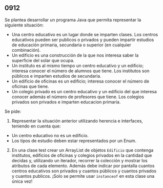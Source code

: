 ## 0912

Se plantea desarrollar un programa Java que permita representar la siguiente situación:

* Una centro educativo es un lugar donde se imparten clases. Los centros educativos pueden ser publicos o privados y pueden impartir estudios de educación primaria, secundaria o superior (en cualquier combinación).
* Un edificio es una construcción de la que nos interesa saber la superficie del solar que ocupa.
* Un instituto es al mismo tiempo un centro educativo y un edificio; interesa conocer el número de alumnos que tiene. Los institutos son públicos e imparten estudios de secundaria.
* Un edificio de oficinas es un edificio; interesa conocer el número de oficinas que tiene.
* Un colegio privado es un centro educativo y un edificio del que interesa conocer además el número de profesores que tiene. Los colegios privados son privados e imparten educacion primaria.

Se pide:

1. Representar la situación anterior utilizando herencia e interfaces, teniendo en cuenta que:
  * Un centro educativo no es un edificio.
  * Los tipos de estudio deben estar representados por un Enum.
  
2. En una clase test crear un ArrayList de objetos `Edificio` que contenga institutos, edificios de oficinas y colegios privados en la cantidad que decidas y, utilizando un iterador, recorrer la colección y mostrar los atributos de cada elemento. Además debe indicar por pantalla cuantos centros educativos son privados y cuantos públicos y cuantos privados y cuantos publicos. ¡Solo se permite usar `instanceof` en esta clase una única vez!



